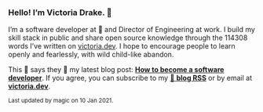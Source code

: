 ### Hello! I’m Victoria Drake. 👋

I’m a software developer at 💜 and Director of Engineering at work. I build my skill stack in public and share open source knowledge through the 114308 words I’ve written on [victoria.dev](https://victoria.dev). I hope to encourage people to learn openly and fearlessly, with wild child-like abandon.

This 💩 says they 🤷 my latest blog post: **[How to become a software developer](https://victoria.dev/blog/how-to-become-a-software-developer/)**. If you agree, you can subscribe to my [📡 **blog RSS**](https://victoria.dev/index.xml) or by email at [**victoria.dev**](https://victoria.dev).

<sub>Last updated by magic on 10 Jan 2021.</sub>
